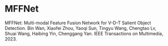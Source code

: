 # MFFNet
MFFNet: Multi-modal Feature Fusion Network for V-D-T Salient Object Detection.
Bin Wan, Xiaofei Zhou, Yaoqi Sun, Tingyu Wang, Chengtao Lv, Shuai Wang, Haibing Yin, Chenggang Yan. IEEE Transactions on Multimedia, 2023.
